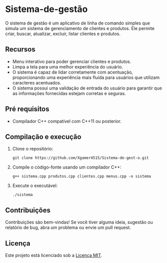 # Sistema-de-gestão

O sistema de gestão é um aplicativo de linha de comando simples que simula um sistema de gerenciamento de clientes e produtos. Ele permite criar, buscar, atualizar, excluir, listar clientes e produtos.

## Recursos

- Menu interativo para poder gerenciar clientes e produtos.
- Limpa a tela para uma melhor experiência do usuário.
- O sistema é capaz de lidar corretamente com acentuação, proporcionando uma experiência mais fluída para usuários que utilizam caracteres acentuados.
- O sistema possui uma validação de entrada do usuário para garantir que as informações fornecidas estejam corretas e seguras.

## Pré requisitos

- Compilador C++ compatível com C++11 ou posterior.

## Compilação e execução

1. Clone o repositório:
    ```
    git clone https://github.com/Xgamer4515/Sistema-de-gest-o.git
    ```
2. Compile o código-fonte usando um compilador C++:
    ```
    g++ sistema.cpp produtos.cpp clientes.cpp menus.cpp -o sistema
    ```
3. Execute o executável:
    ```
    ./sistema
    ```

## Contribuições

Contribuições são bem-vindas! Se você tiver alguma ideia, sugestão ou relatório de bug, abra um problema ou envie um pull request.

## Licença

Este projeto está licenciado sob a [Licença MIT](LICENSE).
